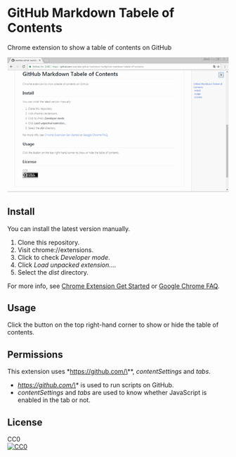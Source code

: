 # GitHub Markdown Tabele of Contents

Chrome extension to show a table of contents on GitHub

![this app on GitHub](doc/screenshot.png)

## Install
You can install the latest version manually.

1. Clone this repository.
2. Visit chrome://extensions.
3. Click to check *Developer mode*.
4. Click *Load unpacked extension...*.
5. Select the *dist* directory.

For more info, see [Chrome Extension Get Started](https://developer.chrome.com/extensions/getstarted#unpacked) or [Google Chrome FAQ](https://developer.chrome.com/extensions/faq#faq-dev-01).

## Usage
Click the button on the top right-hand corner to show or hide the table of contents.

## Permissions
This extension uses *https://github.com/\**, *contentSettings* and *tabs*.  
- *https://github.com/\** is used to run scripts on GitHub.
- *contentSettings* and *tabs* are used to know whether JavaScript is enabled in the tab or not.

## License
CC0  
[![CC0](https://licensebuttons.net/p/zero/1.0/88x31.png "CC0")](http://creativecommons.org/publicdomain/zero/1.0/)
